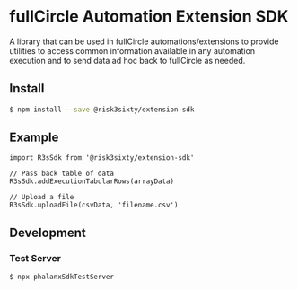 # fullCircle Automation Extension SDK

A library that can be used in fullCircle automations/extensions
to provide utilities to access common information available
in any automation execution and to send data ad hoc back to fullCircle
as needed.

## Install

```sh
$ npm install --save @risk3sixty/extension-sdk
```

## Example

```
import R3sSdk from '@risk3sixty/extension-sdk'

// Pass back table of data
R3sSdk.addExecutionTabularRows(arrayData)

// Upload a file
R3sSdk.uploadFile(csvData, 'filename.csv')
```

## Development

### Test Server

```sh
$ npx phalanxSdkTestServer
```
